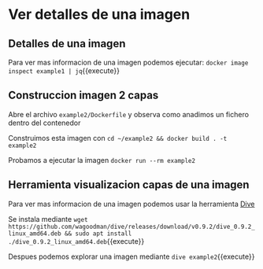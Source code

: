 
# Ver detalles de una imagen

## Detalles de una imagen
Para ver mas informacion de una imagen podemos ejecutar: ``docker image inspect example1 | jq``{{execute}}

## Construccion imagen 2 capas
Abre el archivo ``example2/Dockerfile`` y observa como anadimos un fichero dentro del contenedor

Construimos esta imagen con ``cd ~/example2 && docker build . -t example2``

Probamos a ejecutar la imagen ``docker run --rm example2``

## Herramienta visualizacion capas de una imagen
Para ver mas informacion de una imagen podemos usar la herramienta [Dive](https://github.com/wagoodman/dive)

Se instala mediante ``wget https://github.com/wagoodman/dive/releases/download/v0.9.2/dive_0.9.2_linux_amd64.deb && sudo apt install ./dive_0.9.2_linux_amd64.deb``{{execute}}

Despues podemos explorar una imagen mediante ``dive example2``{{execute}}